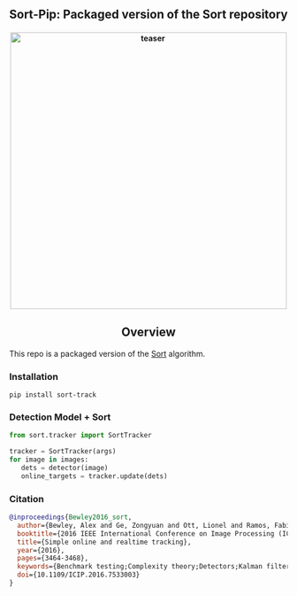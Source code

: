 <div align="center">
<h2>
  Sort-Pip: Packaged version of the Sort repository  
</h2>
<h4>
    <img width="500" alt="teaser" src="https://github.com/kadirnar/sort-pip/blob/05b7b968926a40324c7162041d875d6b53a02651/doc/sort_video.gif">
</h4>
</div>

## <div align="center">Overview</div>

This repo is a packaged version of the [Sort](https://github.com/abewley/sort) algorithm.
### Installation
```
pip install sort-track
```

### Detection Model + Sort 
```python
from sort.tracker import SortTracker

tracker = SortTracker(args)
for image in images:
   dets = detector(image)
   online_targets = tracker.update(dets)
```

### Citation
```bibtex
@inproceedings{Bewley2016_sort,
  author={Bewley, Alex and Ge, Zongyuan and Ott, Lionel and Ramos, Fabio and Upcroft, Ben},
  booktitle={2016 IEEE International Conference on Image Processing (ICIP)},
  title={Simple online and realtime tracking},
  year={2016},
  pages={3464-3468},
  keywords={Benchmark testing;Complexity theory;Detectors;Kalman filters;Target tracking;Visualization;Computer Vision;Data Association;Detection;Multiple Object Tracking},
  doi={10.1109/ICIP.2016.7533003}
}
```
